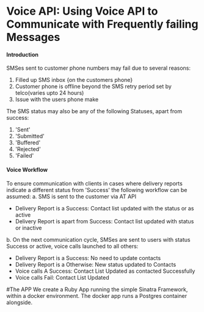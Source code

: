# Voice API: Using Voice API to Communicate with Frequently failing Messages
#### Introduction 
SMSes sent to customer phone numbers may fail due to several reasons:
1. Filled up SMS inbox {on the customers phone}
2. Customer phone is offline beyond the SMS retry period set by telco(varies upto 24 hours)
3. Issue with the users phone make

The SMS status may also be any of the following Statuses, apart from success:
1. 'Sent'
2. 'Submitted'
3. 'Buffered'
4. 'Rejected'
5. 'Failed'

#### Voice Workflow
To ensure communication with clients in cases where delivery reports indicate a different status from 'Success' the following workflow can be assumed:
a. SMS is sent to the customer via AT API
- Delivery Report is a Success: Contact list updated with the status or as active
- Delivery Report is apart from Success: Contact list updated with status or inactive

b. On the next communication cycle, SMSes are sent to users with status Success or active, voice calls launched to all others:
- Delivery Report is a Success: No need to update contacts
- Delivery Report is a Otherwise: New status updated to Contacts
- Voice calls A Success: Contact List Updated as contacted Successfully
- Voice calls Fail: Contact List Updated

#The APP
We create a Ruby App running the simple Sinatra Framework, within a docker environment. The docker app runs a Postgres container alongside.